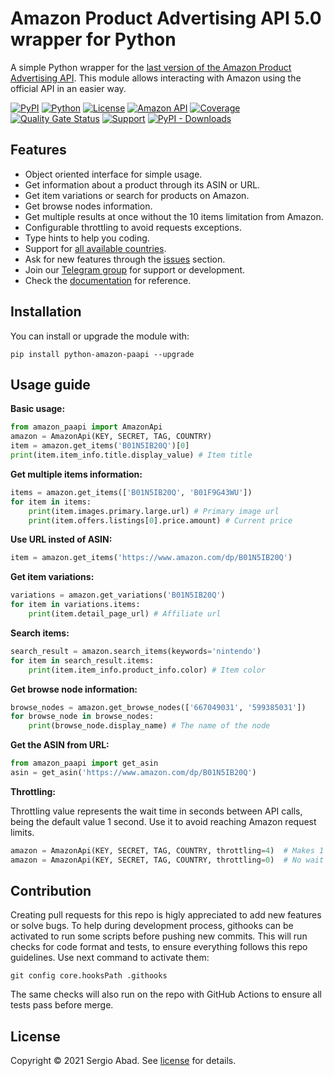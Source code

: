 # Amazon Product Advertising API 5.0 wrapper for Python

A simple Python wrapper for the [last version of the Amazon Product Advertising
API](https://webservices.amazon.com/paapi5/documentation/quick-start/using-sdk.html).
This module allows interacting with Amazon using the official API in an easier way.

[![PyPI](https://img.shields.io/pypi/v/python-amazon-paapi?color=%231182C2&label=PyPI)](https://pypi.org/project/python-amazon-paapi/)
[![Python](https://img.shields.io/badge/Python->3.6-%23FFD140)](https://www.python.org/)
[![License](https://img.shields.io/badge/License-MIT-%23e83633)](https://github.com/sergioteula/python-amazon-paapi/blob/master/LICENSE)
[![Amazon API](https://img.shields.io/badge/Amazon%20API-5.0-%23FD9B15)](https://webservices.amazon.com/paapi5/documentation/)
[![Coverage](https://sonarcloud.io/api/project_badges/measure?project=sergioteula_python-amazon-paapi&metric=coverage)](https://sonarcloud.io/summary/new_code?id=sergioteula_python-amazon-paapi)
[![Quality Gate Status](https://sonarcloud.io/api/project_badges/measure?project=sergioteula_python-amazon-paapi&metric=alert_status)](https://sonarcloud.io/summary/new_code?id=sergioteula_python-amazon-paapi)
[![Support](https://img.shields.io/badge/Support-Good-brightgreen)](https://github.com/sergioteula/python-amazon-paapi/issues)
[![PyPI - Downloads](https://img.shields.io/pypi/dm/python-amazon-paapi?label=Installs)](https://pypi.org/project/python-amazon-paapi/)

## Features

- Object oriented interface for simple usage.
- Get information about a product through its ASIN or URL.
- Get item variations or search for products on Amazon.
- Get browse nodes information.
- Get multiple results at once without the 10 items limitation from Amazon.
- Configurable throttling to avoid requests exceptions.
- Type hints to help you coding.
- Support for [all available countries](https://github.com/sergioteula/python-amazon-paapi/blob/956f639b2ab3eab3f61644ae2ca8ae6500881312/amazon_paapi/models/regions.py#L1).
- Ask for new features through the [issues](https://github.com/sergioteula/python-amazon-paapi/issues) section.
- Join our [Telegram group](https://t.me/PythonAmazonPAAPI) for support or development.
- Check the [documentation](https://python-amazon-paapi.readthedocs.io/en/latest/index.html) for reference.

## Installation

You can install or upgrade the module with:

    pip install python-amazon-paapi --upgrade

## Usage guide

**Basic usage:**

```python
from amazon_paapi import AmazonApi
amazon = AmazonApi(KEY, SECRET, TAG, COUNTRY)
item = amazon.get_items('B01N5IB20Q')[0]
print(item.item_info.title.display_value) # Item title
```

**Get multiple items information:**

```python
items = amazon.get_items(['B01N5IB20Q', 'B01F9G43WU'])
for item in items:
    print(item.images.primary.large.url) # Primary image url
    print(item.offers.listings[0].price.amount) # Current price
```

**Use URL insted of ASIN:**

```python
item = amazon.get_items('https://www.amazon.com/dp/B01N5IB20Q')
```

**Get item variations:**

```python
variations = amazon.get_variations('B01N5IB20Q')
for item in variations.items:
    print(item.detail_page_url) # Affiliate url
```

**Search items:**

```python
search_result = amazon.search_items(keywords='nintendo')
for item in search_result.items:
    print(item.item_info.product_info.color) # Item color
```

**Get browse node information:**

```python
browse_nodes = amazon.get_browse_nodes(['667049031', '599385031'])
for browse_node in browse_nodes:
    print(browse_node.display_name) # The name of the node
```

**Get the ASIN from URL:**

```python
from amazon_paapi import get_asin
asin = get_asin('https://www.amazon.com/dp/B01N5IB20Q')
```

**Throttling:**

Throttling value represents the wait time in seconds between API calls, being the
default value 1 second. Use it to avoid reaching Amazon request limits.

```python
amazon = AmazonApi(KEY, SECRET, TAG, COUNTRY, throttling=4)  # Makes 1 request every 4 seconds
amazon = AmazonApi(KEY, SECRET, TAG, COUNTRY, throttling=0)  # No wait time between requests
```

## Contribution

Creating pull requests for this repo is higly appreciated to add new features or solve
bugs. To help during development process, githooks can be activated to run some scripts
before pushing new commits. This will run checks for code format and tests, to ensure
everything follows this repo guidelines. Use next command to activate them:

```
git config core.hooksPath .githooks
```

The same checks will also run on the repo with GitHub Actions to ensure all tests pass
before merge.

## License

Copyright © 2021 Sergio Abad. See
[license](https://github.com/sergioteula/python-amazon-paapi/blob/master/LICENSE) for
details.
